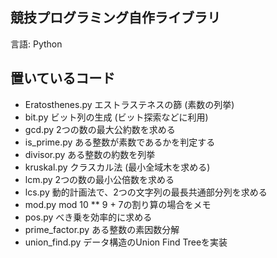 ## 競技プログラミング自作ライブラリ  
言語: Python  

## 置いているコード  
* Eratosthenes.py エストラステネスの篩 (素数の列挙)  
* bit.py ビット列の生成 (ビット探索などに利用)  
* gcd.py 2つの数の最大公約数を求める  
* is_prime.py ある整数が素数であるかを判定する  
* divisor.py ある整数の約数を列挙  
* kruskal.py クラスカル法 (最小全域木を求める)  
* lcm.py 2つの数の最小公倍数を求める  
* lcs.py 動的計画法で、2つの文字列の最長共通部分列を求める  
* mod.py mod 10 ** 9 + 7の割り算の場合をメモ  
* pos.py べき乗を効率的に求める  
* prime_factor.py ある整数の素因数分解  
* union_find.py データ構造のUnion Find Treeを実装  
